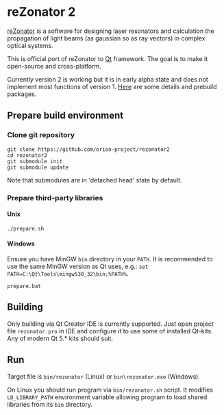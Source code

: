 # reZonator 2

[reZonator](http://rezonator.orion-project.org) is a software for designing laser resonators 
and calculation the propagation of light beams (as gaussian so as ray vectors) in complex optical systems. 

This is official port of reZonator to [Qt](qt.io) framework. The goal is to make it open-source and cross-platform.

Currently version 2 is working but it is in early alpha state and does not implement most functions of version 1.
[Here](http://rezonator.orion-project.org/index.php?page=ver2) are some details and prebuild packages.

## Prepare build environment

### Clone git repository
```
git clone https://github.com/orion-project/rezonator2
cd rezonator2
git submodule init
git submodule update
```
Note that submodules are in 'detached head' state by default.

### Prepare third-party libraries

#### Unix
```
./prepare.sh
```

#### Windows
Ensure you have MinGW `bin` directory in your `PATH`. It is recommended to use the same MinGW version as Qt uses, e.g.: `set PATH=C:\Qt\Tools\mingw530_32\bin;%PATH%`.
```
prepare.bat
```

## Building
Only building via Qt Creator IDE is currently supported. 
Just open project file `rezonator.pro` in IDE and configure it to use some of installed Qt-kits. 
Any of modern Qt 5.* kits should suit.

## Run
Target file is `bin/rezonator` (Linux) or `bin\rezonator.exe` (Windows). 

On Linux you should run program via `bin/rezonator.sh` script. It modifies `LD_LIBRARY_PATH` environment variable allowing program to load shared libraries from its `bin` directory.
